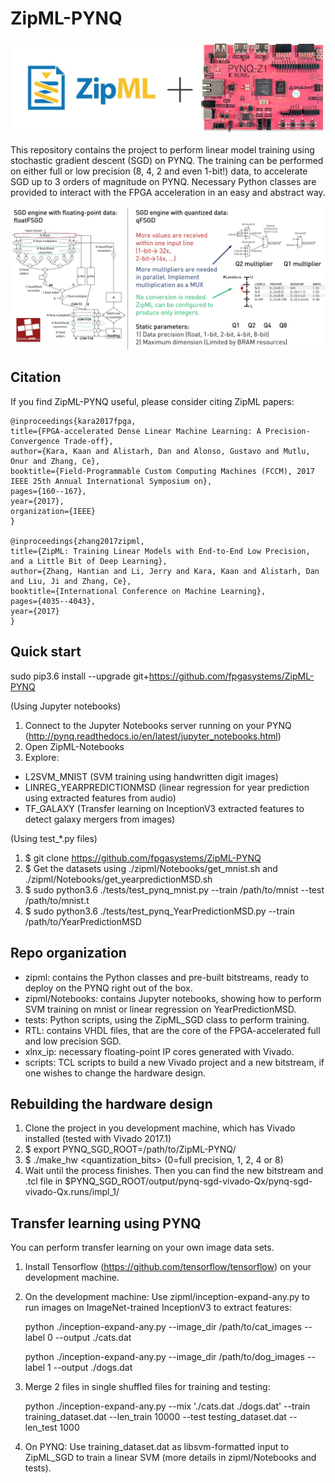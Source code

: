 # ZipML-PYNQ

![picture](logo.jpg)

This repository contains the project to perform linear model training using stochastic gradient descent (SGD) on PYNQ.
The training can be performed on either full or low precision (8, 4, 2 and even 1-bit!) data, to accelerate SGD up to 3 orders of magnitude on PYNQ.
Necessary Python classes are provided to interact with the FPGA acceleration in an easy and abstract way.

![picture](arch.jpg)

## Citation

If you find ZipML-PYNQ useful, please consider citing ZipML papers:

	@inproceedings{kara2017fpga,
	title={FPGA-accelerated Dense Linear Machine Learning: A Precision-Convergence Trade-off},
	author={Kara, Kaan and Alistarh, Dan and Alonso, Gustavo and Mutlu, Onur and Zhang, Ce},
	booktitle={Field-Programmable Custom Computing Machines (FCCM), 2017 IEEE 25th Annual International Symposium on},
	pages={160--167},
	year={2017},
	organization={IEEE}
	}

	@inproceedings{zhang2017zipml,
	title={ZipML: Training Linear Models with End-to-End Low Precision, and a Little Bit of Deep Learning},
	author={Zhang, Hantian and Li, Jerry and Kara, Kaan and Alistarh, Dan and Liu, Ji and Zhang, Ce},
	booktitle={International Conference on Machine Learning},
	pages={4035--4043},
	year={2017}
	}

## Quick start

sudo pip3.6 install --upgrade git+https://github.com/fpgasystems/ZipML-PYNQ

(Using Jupyter notebooks)
1. Connect to the Jupyter Notebooks server running on your PYNQ (http://pynq.readthedocs.io/en/latest/jupyter_notebooks.html)
2. Open ZipML-Notebooks
3. Explore:
- L2SVM_MNIST (SVM training using handwritten digit images)
- LINREG_YEARPREDICTIONMSD (linear regression for year prediction using extracted features from audio)
- TF_GALAXY (Transfer learning on InceptionV3 extracted features to detect galaxy mergers from images)

(Using test_*.py files)
1. $ git clone https://github.com/fpgasystems/ZipML-PYNQ
2. $ Get the datasets using ./zipml/Notebooks/get_mnist.sh and ./zipml/Notebooks/get_yearpredictionMSD.sh
3. $ sudo python3.6 ./tests/test_pynq_mnist.py --train /path/to/mnist --test /path/to/mnist.t
4. $ sudo python3.6 ./tests/test_pynq_YearPredictionMSD.py --train /path/to/YearPredictionMSD

## Repo organization

- zipml: contains the Python classes and pre-built bitstreams, ready to deploy on the PYNQ right out of the box.
- zipml/Notebooks: contains Jupyter notebooks, showing how to perform SVM training on mnist or linear regression on YearPredictionMSD.
- tests: Python scripts, using the ZipML_SGD class to perform training.
- RTL: contains VHDL files, that are the core of the FPGA-accelerated full and low precision SGD.
- xlnx_ip: necessary floating-point IP cores generated with Vivado.
- scripts: TCL scripts to build a new Vivado project and a new bitstream, if one wishes to change the hardware design.

## Rebuilding the hardware design

1. Clone the project in you development machine, which has Vivado installed (tested with Vivado 2017.1)
2. $ export PYNQ_SGD_ROOT=/path/to/ZipML-PYNQ/
3. $ ./make_hw <quantization_bits> (0=full precision, 1, 2, 4 or 8)
4. Wait until the process finishes. Then you can find the new bitstream and .tcl file in $PYNQ_SGD_ROOT/output/pynq-sgd-vivado-Qx/pynq-sgd-vivado-Qx.runs/impl_1/

## Transfer learning using PYNQ

You can perform transfer learning on your own image data sets.

1. Install Tensorflow (https://github.com/tensorflow/tensorflow) on your development machine.

2. On the development machine: Use zipml/inception-expand-any.py to run images on ImageNet-trained InceptionV3 to extract features:


	python ./inception-expand-any.py --image_dir /path/to/cat_images --label 0 --output ./cats.dat

	python ./inception-expand-any.py --image_dir /path/to/dog_images --label 1 --output ./dogs.dat


3. Merge 2 files in single shuffled files for training and testing:


	python ./inception-expand-any.py --mix './cats.dat ./dogs.dat' --train training_dataset.dat --len_train 10000 --test testing_dataset.dat --len_test 1000


4. On PYNQ: Use training_dataset.dat as libsvm-formatted input to ZipML_SGD to train a linear SVM (more details in zipml/Notebooks and tests).

